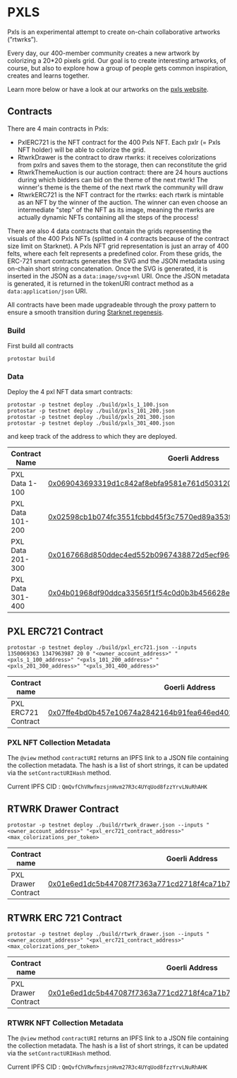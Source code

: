 
# PXLS

Pxls is an experimental attempt to create on-chain collaborative artworks (”rtwrks”).

Every day, our 400-member community creates a new artwork by colorizing a 20*20 pixels grid. Our goal is to create interesting artworks, of course, but also to explore how a group of people gets common inspiration, creates and learns together.

Learn more below or have a look at our artworks on the [pxls website](https://pxls.wtf/).

## Contracts

There are 4 main contracts in Pxls:

- PxlERC721 is the NFT contract for the 400 Pxls NFT. Each pxlr (= Pxls NFT holder) will be able to colorize the grid.
- RtwrkDrawer is the contract to draw rtwrks: it receives colorizations from pxlrs and saves them to the storage, then can reconstitute the grid
- RtwrkThemeAuction is our auction contract: there are 24 hours auctions during which bidders can bid on the theme of the next rtwrk! The winner's theme is the theme of the next rtwrk the community will draw
- RtwrkERC721 is the NFT contract for the rtwrks: each rtwrk is mintable as an NFT by the winner of the auction. The winner can even choose an intermediate "step" of the NFT as its image, meaning the rtwrks are actually dynamic NFTs containing all the steps of the process!

There are also 4 data contracts that contain the grids representing the visuals of the 400 Pxls NFTs (splitted in 4 contracts because of the contract size limit on Starknet).
A Pxls NFT grid representation is just an array of 400 felts, where each felt represents a predefined color. From these grids, the ERC-721 smart contracts generates the SVG and the JSON metadata using on-chain short string concatenation. Once the SVG is generated, it is inserted in the JSON as a `data:image/svg+xml` URI. Once the JSON metadata is generated, it is returned in the tokenURI contract method as a `data:application/json` URI.

All contracts have been made upgradeable through the proxy pattern to ensure a smooth transition during [Starknet regenesis](https://community.starknet.io/t/regenesis-state-migration-current-suggestion/2080).

### Build


First build all contracts

    protostar build


### Data


Deploy the 4 pxl NFT data smart contracts:

    protostar -p testnet deploy ./build/pxls_1_100.json
    protostar -p testnet deploy ./build/pxls_101_200.json
    protostar -p testnet deploy ./build/pxls_201_300.json
    protostar -p testnet deploy ./build/pxls_301_400.json

and keep track of the address to which they are deployed.

  
|Contract Name| Goerli Address | Mainnet Address |
|--|--|--|
|PXL Data 1-100|[0x069043693319d1c842af8ebfa9581e761d5031201a621dc9c58b6b9c4607f07b](https://goerli.voyager.online/contract/0x069043693319d1c842af8ebfa9581e761d5031201a621dc9c58b6b9c4607f07b) |[0x0428f9440b24d3e46def5f307099188ef0ed660240c15381b172d56d223866ba](https://voyager.online/contract/0x0428f9440b24d3e46def5f307099188ef0ed660240c15381b172d56d223866ba) |
|PXL Data 101-200|[0x02598cb1b074fc3551fcbbd45f3c7570ed89a353fd0828772176bd68072021b0](https://goerli.voyager.online/contract/0x02598cb1b074fc3551fcbbd45f3c7570ed89a353fd0828772176bd68072021b0)|[0x067bf3e6fc1539ca25816871ce4bc8f15ce118374c8a8f789e5132c0ce616ab4](https://voyager.online/contract/0x067bf3e6fc1539ca25816871ce4bc8f15ce118374c8a8f789e5132c0ce616ab4)|
|PXL Data 201-300|[0x0167668d850ddec4ed552b0967438872d5ecf96c901166267c49201a4a72505f](https://goerli.voyager.online/contract/0x0167668d850ddec4ed552b0967438872d5ecf96c901166267c49201a4a72505f)|[0x01d217766a832af9bd6a1e3d53f5c2c6636a56a2848a2d6832d44d6ee41628bf](https://voyager.online/contract/0x01d217766a832af9bd6a1e3d53f5c2c6636a56a2848a2d6832d44d6ee41628bf)|
|PXL Data 301-400|[0x04b01968df90ddca33565f1f54c0d0b3b456628eba3b4b0455ea18f90f95d702](https://goerli.voyager.online/contract/0x04b01968df90ddca33565f1f54c0d0b3b456628eba3b4b0455ea18f90f95d702)|[0x04d8698d6a7f2d3906bc89ac50892cf33cab06d7f3ad5f4d0e06a71ba7bc3f14](https://voyager.online/contract/0x04d8698d6a7f2d3906bc89ac50892cf33cab06d7f3ad5f4d0e06a71ba7bc3f14)|

  
## PXL ERC721 Contract

  
    protostar -p testnet deploy ./build/pxl_erc721.json --inputs 1350069363 1347963987 20 0 "<owner_account_address>" "<pxls_1_100_address>" "<pxls_101_200_address>" "<pxls_201_300_address>" "<pxls_301_400_address>"

  
| Contract name | Goerli Address | Mainnet Address |
|--|--|--|
| PXL ERC721 Contract | [0x07ffe4bd0b457e10674a2842164b91fea646ed4027d3b606a0fcbf056a4c8827](https://goerli.voyager.online/contract/0x07ffe4bd0b457e10674a2842164b91fea646ed4027d3b606a0fcbf056a4c8827) | [0x045963ea13d95f22b58a5f0662ed172278e6b420cded736f846ca9bde8ea476a](https://voyager.online/contract/0x045963ea13d95f22b58a5f0662ed172278e6b420cded736f846ca9bde8ea476a) |

### PXL NFT Collection Metadata

The `@view` method `contractURI` returns an IPFS link to a JSON file containing the collection metadata.
The hash is a list of short strings, it can be updated via the `setContractURIHash` method.

Current IPFS CID : `QmQvfChVRwfmzsjnHvm27R3c4UYqUod8fzzYrvLNuRhAHK`

## RTWRK Drawer Contract

  
    protostar -p testnet deploy ./build/rtwrk_drawer.json --inputs "<owner_account_address>" "<pxl_erc721_contract_address>" <max_colorizations_per_token>


| Contract name | Goerli Address | Mainnet Address |
|--|--|--|
| PXL Drawer Contract | [0x01e6ed1dc5b447087f7363a771cd2718f4ca71b701cc62ef68766768095b47a7](https://goerli.voyager.online/contract/0x01e6ed1dc5b447087f7363a771cd2718f4ca71b701cc62ef68766768095b47a7) | [0x01ecc7d613273e6190444ce95ee1459645127104f78b669f04062d8f93d398e8](https://voyager.online/contract/0x01ecc7d613273e6190444ce95ee1459645127104f78b669f04062d8f93d398e8) |

## RTWRK ERC 721 Contract

  
    protostar -p testnet deploy ./build/rtwrk_drawer.json --inputs "<owner_account_address>" "<pxl_erc721_contract_address>" <max_colorizations_per_token>


| Contract name | Goerli Address | Mainnet Address |
|--|--|--|
| PXL Drawer Contract | [0x01e6ed1dc5b447087f7363a771cd2718f4ca71b701cc62ef68766768095b47a7](https://goerli.voyager.online/contract/0x01e6ed1dc5b447087f7363a771cd2718f4ca71b701cc62ef68766768095b47a7) | [0x01ecc7d613273e6190444ce95ee1459645127104f78b669f04062d8f93d398e8](https://voyager.online/contract/0x01ecc7d613273e6190444ce95ee1459645127104f78b669f04062d8f93d398e8) |


### RTWRK NFT Collection Metadata

The `@view` method `contractURI` returns an IPFS link to a JSON file containing the collection metadata.
The hash is a list of short strings, it can be updated via the `setContractURIHash` method.

Current IPFS CID : `QmQvfChVRwfmzsjnHvm27R3c4UYqUod8fzzYrvLNuRhAHK`